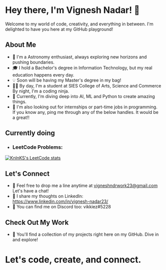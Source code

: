 # Hey there, I'm Vignesh Nadar! 👋

Welcome to my world of code, creativity, and everything in between. I'm delighted to have you here at my GitHub playground!

## About Me

- 🚀 I'm a Astronomy enthusiast, always exploring new horizons and pushing boundaries.
- 🎓 I hold a Bachelor's degree in Information Technology, but my real education happens every day.
- 💡 Soon will be having my Master's degree in my bag!
- 👨‍💻 By day, I'm a student at SIES College of Arts, Science and Commerce By night, I'm a coding ninja.
- 🌱 Currently, I'm diving deep into AI, ML and Python to create amazing things.
- 💼 I'm also looking out for internships or part-time jobs in programming. If you know any, ping me through any of the below handles. It would be a great!!

## Currently doing
- ### LeetCode Problems:
[![KnlnKS's LeetCode stats](https://leetcode-stats-six.vercel.app/?username=VikkiezDev&theme=dark)](https://github.com/KnlnKS/leetcode-stats)

## Let's Connect

- 📧 Feel free to drop me a line anytime at vigneshndrwork23@gmail.com Let's have a chat!
- 🧠 I share my thoughts on LinkedIn: https://www.linkedin.com/in/vignesh-nadar23/
- 💬 You can find me on Discord too: vikkiez#5228

## Check Out My Work

- 📂 You'll find a collection of my projects right here on my GitHub. Dive in and explore!

# Let's code, create, and connect.

<!---
VikkiezDev/VikkiezDev is a ✨ special ✨ repository because its `README.md` (this file) appears on your GitHub profile.
You can click the Preview link to take a look at your changes.
--->
